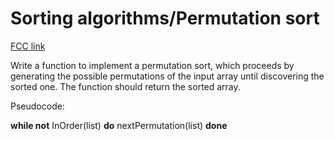 # Sorting algorithms/Permutation sort

[FCC link](https://www.freecodecamp.org/learn/coding-interview-prep/rosetta-code/sorting-algorithmspermutation-sort)

Write a function to implement a permutation sort, which proceeds by generating
the possible permutations of the input array until discovering the sorted one.
The function should return the sorted array.

Pseudocode:

**while not** InOrder(list) **do** nextPermutation(list) **done**
